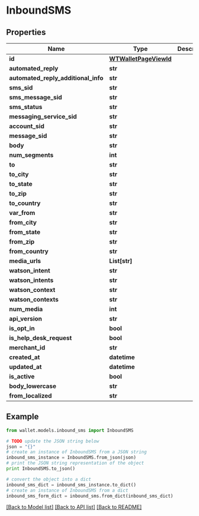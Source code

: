 # InboundSMS


## Properties

Name | Type | Description | Notes
------------ | ------------- | ------------- | -------------
**id** | [**WTWalletPageViewId**](WTWalletPageViewId.md) |  | 
**automated_reply** | **str** |  | 
**automated_reply_additional_info** | **str** |  | 
**sms_sid** | **str** |  | 
**sms_message_sid** | **str** |  | 
**sms_status** | **str** |  | 
**messaging_service_sid** | **str** |  | [optional] 
**account_sid** | **str** |  | 
**message_sid** | **str** |  | 
**body** | **str** |  | 
**num_segments** | **int** |  | 
**to** | **str** |  | 
**to_city** | **str** |  | 
**to_state** | **str** |  | 
**to_zip** | **str** |  | 
**to_country** | **str** |  | 
**var_from** | **str** |  | 
**from_city** | **str** |  | 
**from_state** | **str** |  | 
**from_zip** | **str** |  | 
**from_country** | **str** |  | 
**media_urls** | **List[str]** |  | [optional] 
**watson_intent** | **str** |  | [optional] 
**watson_intents** | **str** |  | [optional] 
**watson_context** | **str** |  | [optional] 
**watson_contexts** | **str** |  | [optional] 
**num_media** | **int** |  | 
**api_version** | **str** |  | 
**is_opt_in** | **bool** |  | [optional] 
**is_help_desk_request** | **bool** |  | [optional] 
**merchant_id** | **str** |  | 
**created_at** | **datetime** |  | 
**updated_at** | **datetime** |  | 
**is_active** | **bool** |  | 
**body_lowercase** | **str** |  | 
**from_localized** | **str** |  | 

## Example

```python
from wallet.models.inbound_sms import InboundSMS

# TODO update the JSON string below
json = "{}"
# create an instance of InboundSMS from a JSON string
inbound_sms_instance = InboundSMS.from_json(json)
# print the JSON string representation of the object
print InboundSMS.to_json()

# convert the object into a dict
inbound_sms_dict = inbound_sms_instance.to_dict()
# create an instance of InboundSMS from a dict
inbound_sms_form_dict = inbound_sms.from_dict(inbound_sms_dict)
```
[[Back to Model list]](../README.md#documentation-for-models) [[Back to API list]](../README.md#documentation-for-api-endpoints) [[Back to README]](../README.md)



